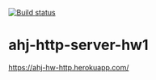 [![Build status](https://ci.appveyor.com/api/projects/status/tqp2ok3o6886xper/branch/main?svg=true)](https://ci.appveyor.com/project/Antis85/ahj-http-server-hw1/branch/main)

# ahj-http-server-hw1

https://ahj-hw-http.herokuapp.com/
